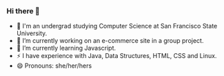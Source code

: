 ### Hi there 👋
- 🏫 I'm an undergrad studying Computer Science at San Francisco State University.
- 🔭 I’m currently working on an e-commerce site in a group project.
- 🌱 I’m currently learning Javascript.
- ⚡️ I have experience with Java, Data Structures, HTML, CSS and Linux.
- 😄 Pronouns: she/her/hers
  

<!--
**rubitorres03/rubitorres03** is a ✨ _special_ ✨ repository because its `README.md` (this file) appears on your GitHub profile.

- 🔭 I’m currently working on an e-commerce site with my group.
- 🌱 I’m currently learning Javascript and HTML.
- 👯 I’m looking to collaborate on ...
- 🤔 I’m looking for help with ...
- 💬 Ask me about ...
- 📫 How to reach me: ...
- 😄 Pronouns: she/her/hers
- ⚡ Fun fact: ...
-->
